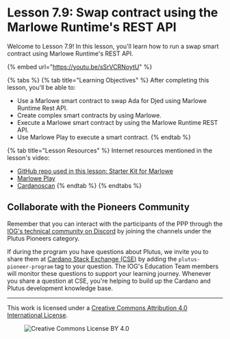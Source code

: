 # Lesson 7.9: Swap contract using the Marlowe Runtime's REST API

Welcome to Lesson 7.9! In this lesson, you'll learn how to run a swap smart contract using Marlowe Runtime's REST API.

{% embed url="https://youtu.be/sSrVCRNoytU" %}

{% tabs %}
{% tab title="Learning Objectives" %}
After completing this lesson, you'll be able to:

* Use a Marlowe smart contract to swap Ada for Djed using Marlowe Runtime Rest API.
* Create complex smart contracts by using Marlowe.
* Execute a Marlowe smart contract by using the Marlowe Runtime REST API.
* Use Marlowe Play to execute a smart contract.
{% endtab %}

{% tab title="Lesson Resources" %}
Internet resources mentioned in the lesson's video:

* [GitHub repo used in this lesson: Starter Kit for Marlowe](https://github.com/input-output-hk/marlowe-starter-kit/tree/PLT-3026)
* [Marlowe Play](https://play.marlowe.iohk.io/)
* [Cardanoscan](https://preprod.cardanoscan.io/)
{% endtab %}
{% endtabs %}

## Collaborate with the Pioneers Community

Remember that you can interact with the participants of the PPP through the [IOG's technical community on Discord](https://discord.gg/inputoutput) by joining the channels under the Plutus Pioneers category.

If during the program you have questions about Plutus, we invite you to share them at [Cardano Stack Exchange (CSE)](https://cardano.stackexchange.com/) by adding the `plutus-pioneer-program` tag to your question. The IOG's Education Team members will monitor these questions to support your learning journey. Whenever you share a question at CSE, you're helping to build up the Cardano and Plutus development knowledge base.

---

This work is licensed under a [Creative Commons Attribution 4.0 International License](http://creativecommons.org/licenses/by/4.0/).

<figure><img src="https://i.creativecommons.org/l/by/4.0/88x31.png" alt="Creative Commons License BY 4.0"></figure>